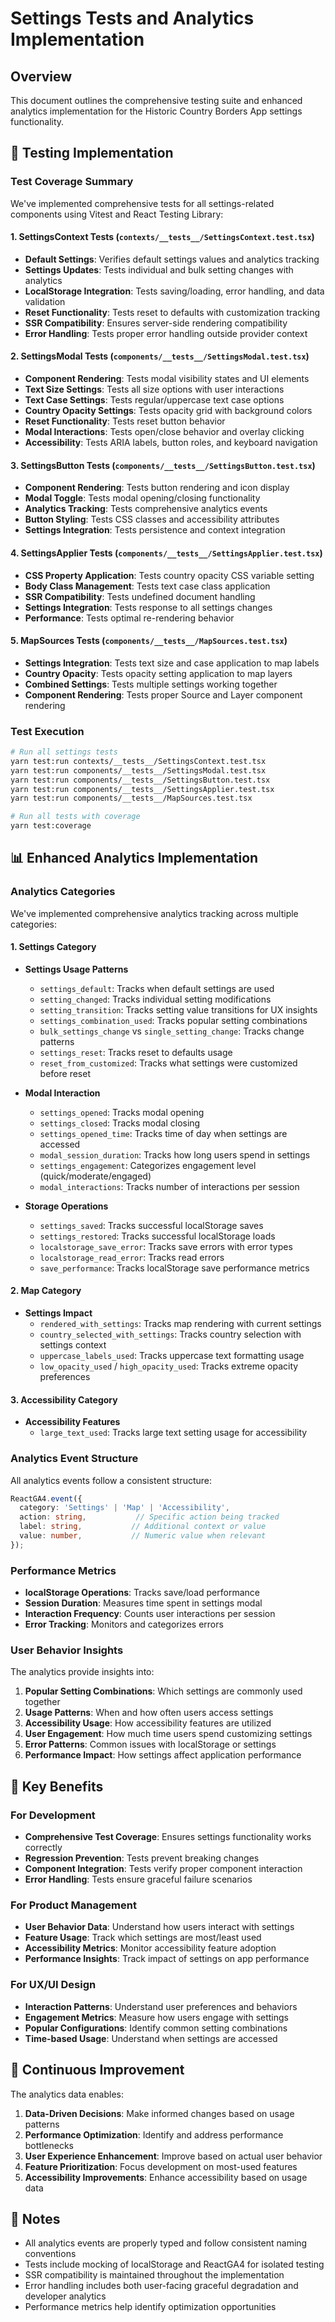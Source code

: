 # Settings Tests and Analytics Implementation

## Overview

This document outlines the comprehensive testing suite and enhanced analytics implementation for the Historic Country Borders App settings functionality.

## 🧪 Testing Implementation

### Test Coverage Summary

We've implemented comprehensive tests for all settings-related components using Vitest and React Testing Library:

#### 1. SettingsContext Tests (`contexts/__tests__/SettingsContext.test.tsx`)
- **Default Settings**: Verifies default settings values and analytics tracking
- **Settings Updates**: Tests individual and bulk setting changes with analytics
- **LocalStorage Integration**: Tests saving/loading, error handling, and data validation
- **Reset Functionality**: Tests reset to defaults with customization tracking
- **SSR Compatibility**: Ensures server-side rendering compatibility
- **Error Handling**: Tests proper error handling outside provider context

#### 2. SettingsModal Tests (`components/__tests__/SettingsModal.test.tsx`)
- **Component Rendering**: Tests modal visibility states and UI elements
- **Text Size Settings**: Tests all size options with user interactions
- **Text Case Settings**: Tests regular/uppercase text case options
- **Country Opacity Settings**: Tests opacity grid with background colors
- **Reset Functionality**: Tests reset button behavior
- **Modal Interactions**: Tests open/close behavior and overlay clicking
- **Accessibility**: Tests ARIA labels, button roles, and keyboard navigation

#### 3. SettingsButton Tests (`components/__tests__/SettingsButton.test.tsx`)
- **Component Rendering**: Tests button rendering and icon display
- **Modal Toggle**: Tests modal opening/closing functionality
- **Analytics Tracking**: Tests comprehensive analytics events
- **Button Styling**: Tests CSS classes and accessibility attributes
- **Settings Integration**: Tests persistence and context integration

#### 4. SettingsApplier Tests (`components/__tests__/SettingsApplier.test.tsx`)
- **CSS Property Application**: Tests country opacity CSS variable setting
- **Body Class Management**: Tests text case class application
- **SSR Compatibility**: Tests undefined document handling
- **Settings Integration**: Tests response to all settings changes
- **Performance**: Tests optimal re-rendering behavior

#### 5. MapSources Tests (`components/__tests__/MapSources.test.tsx`)
- **Settings Integration**: Tests text size and case application to map labels
- **Country Opacity**: Tests opacity setting application to map layers
- **Combined Settings**: Tests multiple settings working together
- **Component Rendering**: Tests proper Source and Layer component rendering

### Test Execution

```bash
# Run all settings tests
yarn test:run contexts/__tests__/SettingsContext.test.tsx
yarn test:run components/__tests__/SettingsModal.test.tsx
yarn test:run components/__tests__/SettingsButton.test.tsx
yarn test:run components/__tests__/SettingsApplier.test.tsx
yarn test:run components/__tests__/MapSources.test.tsx

# Run all tests with coverage
yarn test:coverage
```

## 📊 Enhanced Analytics Implementation

### Analytics Categories

We've implemented comprehensive analytics tracking across multiple categories:

#### 1. Settings Category
- **Settings Usage Patterns**
  - `settings_default`: Tracks when default settings are used
  - `setting_changed`: Tracks individual setting modifications
  - `setting_transition`: Tracks setting value transitions for UX insights
  - `settings_combination_used`: Tracks popular setting combinations
  - `bulk_settings_change` vs `single_setting_change`: Tracks change patterns
  - `settings_reset`: Tracks reset to defaults usage
  - `reset_from_customized`: Tracks what settings were customized before reset

- **Modal Interaction**
  - `settings_opened`: Tracks modal opening
  - `settings_closed`: Tracks modal closing
  - `settings_opened_time`: Tracks time of day when settings are accessed
  - `modal_session_duration`: Tracks how long users spend in settings
  - `settings_engagement`: Categorizes engagement level (quick/moderate/engaged)
  - `modal_interactions`: Tracks number of interactions per session

- **Storage Operations**
  - `settings_saved`: Tracks successful localStorage saves
  - `settings_restored`: Tracks successful localStorage loads
  - `localstorage_save_error`: Tracks save errors with error types
  - `localstorage_read_error`: Tracks read errors
  - `save_performance`: Tracks localStorage save performance metrics

#### 2. Map Category
- **Settings Impact**
  - `rendered_with_settings`: Tracks map rendering with current settings
  - `country_selected_with_settings`: Tracks country selection with settings context
  - `uppercase_labels_used`: Tracks uppercase text formatting usage
  - `low_opacity_used` / `high_opacity_used`: Tracks extreme opacity preferences

#### 3. Accessibility Category
- **Accessibility Features**
  - `large_text_used`: Tracks large text setting usage for accessibility

### Analytics Event Structure

All analytics events follow a consistent structure:

```typescript
ReactGA4.event({
  category: 'Settings' | 'Map' | 'Accessibility',
  action: string,           // Specific action being tracked
  label: string,           // Additional context or value
  value: number,           // Numeric value when relevant
});
```

### Performance Metrics

- **localStorage Operations**: Tracks save/load performance
- **Session Duration**: Measures time spent in settings modal
- **Interaction Frequency**: Counts user interactions per session
- **Error Tracking**: Monitors and categorizes errors

### User Behavior Insights

The analytics provide insights into:

1. **Popular Setting Combinations**: Which settings are commonly used together
2. **Usage Patterns**: When and how often users access settings
3. **Accessibility Usage**: How accessibility features are utilized
4. **User Engagement**: How much time users spend customizing settings
5. **Error Patterns**: Common issues with localStorage or settings
6. **Performance Impact**: How settings affect application performance

## 🎯 Key Benefits

### For Development
- **Comprehensive Test Coverage**: Ensures settings functionality works correctly
- **Regression Prevention**: Tests prevent breaking changes
- **Component Integration**: Tests verify proper component interaction
- **Error Handling**: Tests ensure graceful failure scenarios

### For Product Management
- **User Behavior Data**: Understand how users interact with settings
- **Feature Usage**: Track which settings are most/least used
- **Accessibility Metrics**: Monitor accessibility feature adoption
- **Performance Insights**: Track impact of settings on app performance

### For UX/UI Design
- **Interaction Patterns**: Understand user preferences and behaviors
- **Engagement Metrics**: Measure how users engage with settings
- **Popular Configurations**: Identify common setting combinations
- **Time-based Usage**: Understand when settings are accessed

## 🔄 Continuous Improvement

The analytics data enables:

1. **Data-Driven Decisions**: Make informed changes based on usage patterns
2. **Performance Optimization**: Identify and address performance bottlenecks
3. **User Experience Enhancement**: Improve based on actual user behavior
4. **Feature Prioritization**: Focus development on most-used features
5. **Accessibility Improvements**: Enhance accessibility based on usage data

## 📝 Notes

- All analytics events are properly typed and follow consistent naming conventions
- Tests include mocking of localStorage and ReactGA4 for isolated testing
- SSR compatibility is maintained throughout the implementation
- Error handling includes both user-facing graceful degradation and developer analytics
- Performance metrics help identify optimization opportunities 